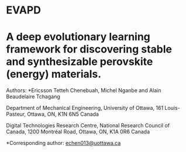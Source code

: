 # EVAPD
# A deep evolutionary learning framework for discovering stable and synthesizable perovskite (energy) materials.


Authors: *Ericsson Tetteh Chenebuah, Michel Nganbe and Alain Beaudelaire Tchagang

Department of Mechanical Engineering, University of Ottawa, 161 Louis-Pasteur, Ottawa, ON, K1N 6N5 Canada

Digital Technologies Research Centre, National Research Council of Canada, 1200 Montréal Road, Ottawa, ON, K1A 0R6 Canada

*Corresponding author: echen013@uottawa.ca
